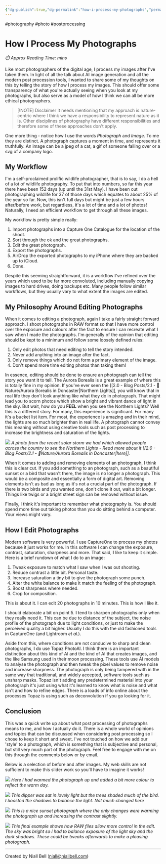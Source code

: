 ```yaml
---
{"dg-publish":true,"dg-permalink":"how-i-process-my-photographs","permalink":"/how-i-process-my-photographs/","title":"How I Process My Photographs","hide":true,"tags":["photo","photography","postprocessing"],"noteIcon":"1","created":"2024-05-31T06:05:41.093-07:00","updated":"2024-11-21T07:05:45.332-08:00"}
---
```


#photography #photo #postprocessing
# How I Process My Photographs
<p id="reading-time" style="font-style: italic;">⏱️ Approx Reading Time:  <span id="inserted-text"></span> mins</p>
Like most photographers of the digital age, I process my images after I've taken them. In light of all the talk about AI image generation and all the modern post procession tools, I wanted to share some of my thoughts on this by telling the story of how I process my images. This should offer some transparency of what you're actually seeing when you look at my photographs, but also serve as a model of how I think we can all be more ethical photographers.

> [!NOTE] Disclaimer
> It needs mentioning that my approach is nature-centric where I think we have a responsibility to represent nature as it is. Other disciplines of photography have different responsibilities and therefore some of these approaches don't apply.

One more thing - notice how I use the words *Photograph* and *Image*. To me they are distinct. A photograph captures a moment in time, and represents it truthfully. An image can be a jpeg of a cat, a gif of someone falling over or a svg of a company logo.

## My Workflow

I'm a self-proclaimed prolific wildlife photographer, that is to say, I do a hell of a lot of wildlife photography. To put that into numbers, so far this year there have been 152 days (up until the 31st May). I have been out photographing wildlife for 37 of those days which equates to about 25% of the year so far. Now, this isn't full days but might be just a few hours after/before work, but regardless, it's a lot of time and a lot of photos! Naturally, I need an efficient workflow to get through all these images.

My workflow is pretty simple really:

1. Import photographs into a Capture One Catalogue for the location of the shoot.
2. Sort through the ok and the great photographs.
3. Edit the great photograph.
4. Export the photographs.
5. AirDrop the exported photographs to my iPhone where they are backed up to iCloud.
6. Done.

Despite this seeming straightforward, it is a workflow I've refined over the years which used to be far more convoluted, including manually copying images to hard drives, doing backups etc. Many people follow similar workflows, but they usually vary to what extent the images are edited. 

## My Philosophy Around Editing Photographs

When it comes to editing a photograph, again I take a fairly straight forward approach. I shoot photographs in RAW format so that I have more control over the exposure and colours after the fact to ensure I can recreate what I saw when I made the photographs. I'm generally of the opinion that editing should be kept to a minimum and follow some loosely defined rules:

1. Only edit photos that need editing to tell the story intended.
2. Never add anything into an image after the fact.
3. Only remove things which do not form a primary element of the image.
4. Don't spend more time editing photos than taking them!

In essence, editing should be done to ensure an photograph can tell the story you want it to tell. The Aurora Borealis is a great example of where this is totally fine in my opinion. If you've ever seen the [[2.0 - Blog Posts/2.1 - 🌱Nature/Aurora Borealis in Doncaster\|Northern Lights]], you will know that in real life they don't look anything like what they do in photograph. That might lead you to scorn photos which show a bright and vibrant dance of light in the sky. But wait, how do you **FEEL** when you see the Northern Lights? Well this is a different story. For many, this experience is significant. For many it's a bucket list item. For most, the experience is amazing and in their mind, the lights are so much brighter than in real life. A photograph cannot convey this meaning without using creative tools such as post processing to increase the brightness and saturation of the lights.

![](https://i.imgur.com/oNZ7brv.jpeg)
*A photo from the recent solar storm we had which allowed people across the country to see the Northern Lights - Read more about it [[2.0 - Blog Posts/2.1 - 🌱Nature/Aurora Borealis in Doncaster\|here]].*

When it comes to adding and removing elements of an photograph, I think this is clear cut. If you add something to an photograph, such as a beautiful sunset or a bird that wasn't there, the image is no longer a photograph. This would be a composite and essentially a form of digital art. Removing elements isn't as bad as long as it's not a crucial part of the photograph. If there is two birds and you wanted one, don't clone it out, wait a bit longer. Things like twigs or a bright street sign can be removed without issue.

Finally, I think it's important to remember what photography is. You should spend more time out taking photos than you do sitting behind a computer. Your views might vary.

## How I Edit Photographs

Modern software is very powerful. I use CaptureOne to process my photos because it just works for me. In this software I can change the exposure, contrast, saturation, sharpness and more. That said, I like to keep it simple. Here is a brief rundown of what I do to an image:

1. Tweak exposure to match what I saw when I was out shooting.
2. Reduce contrast a little bit. Personal taste.
3. Increase saturation a tiny bit to give the photograph some punch.
4. Alter the white balance to make it match the feeling of the photograph.
5. Boost sharpness where needed.
6. Crop for composition.

This is about it. I can edit 20 photographs in 10 minutes. This is how I like it.

I should elaborate a bit on point 5. I tend to sharpen photographs only when they really need it. This can be due to distance of the subject, the noise profile of the photograph due to light conditions, or just to make the perceived quality a bit higher. Usually I do this with the old fashioned tools in CaptureOne (and Lightroom *et al.*). 

Aside from this, where conditions are not conducive to sharp and clean photographs, I do use Topaz PhotoAI. I think there is an important distinction about this kind of AI and the kind of AI that creates images, and the like Samsung used in their moon processing. These tools use AI models to analyse the photograph and then tweak the pixel values to remove noise and increase sharpness. The photograph is only being tampered with in the same way that traditional, and widely accepted, software tools such as unsharp masks. Topaz isn't adding any predetermined material into your photograph it's just using what it's learned to know what is noise and what isn't and how to refine edges. There is a loads of info online about the processes Topaz is using such as deconvolution if you go looking for it.

## Conclusion

This was a quick write up about what post processing of photographs means to me, and how I actually do it. There is a whole world of opinions and topics that can be discussed when considering post processing so I chose to keep it short and sweet. I've not touched on how we add our 'style' to a photograph, which is something that is subjective and personal, but still very much part of the photograph. Feel free to engage with me on this through the comments below or by email. 

Below is a selection of before and after images. My web skills are not sufficient to make this slider work so you'll have to imagine it works!

![](https://i.imgur.com/7c3mGqp.jpeg)
*Here I had warmed the photograph up and added a bit more colour to reflect the warm day.*

![](https://i.imgur.com/XeY3Nq4.jpeg)
*This dipper was sat in lovely light but the trees shaded much of the bird. I boosted the shadows to balance the light. Not much changed here*

![](https://i.imgur.com/jo6fK8O.jpeg)
*This is a nice sunset photograph where the only changes were warming the photograph up and increasing the contrast slightly.*


![](https://i.imgur.com/F03wIhX.jpeg)
*This final example shows how RAW files allow more control in the edit. The sky was bright so I had to balance exposure of the light sky and the dark shadows. These could be tweaks afterwards to make a pleasing photograph.*

---
Created by Niall Bell (niall@niallbell.com)